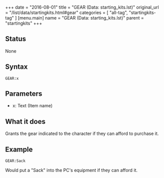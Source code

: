 +++
date = "2016-08-01"
title = "GEAR (Data: starting_kits.lst)"
original_url = "/list/data/startingkits.html#gear"
categories = [ "all-tag", "startingkits-tag" ]
[menu.main]
    name = "GEAR (Data: starting_kits.lst)"
    parent = "startingkits"
+++

## Status

None

## Syntax

`GEAR:x`

## Parameters

-   x: Text (Item name)



What it does
------------

Grants the gear indicated to the character if they can afford to
purchase it.

Example
-------

`GEAR:Sack`

Would put a "Sack" into the PC's equipment if they can afford it.

